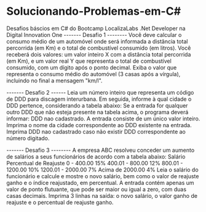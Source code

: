 # Solucionando-Problemas-em-C#
Desafios báscios em C# do Bootcamp LocalizaLabs .Net Developer na Digital Innovation One
------- Desafio 1 --------
Você deve calcular o consumo médio de um automóvel onde será informada a distância total percorrida (em Km) e o total de combustível consumido (em litros). Você receberá dois valores: um valor inteiro X com a distância total percorrida (em Km), e um valor real Y que representa o total de combustível consumido, com um dígito após o ponto decimal. Exiba o valor que representa o consumo médio do automóvel (3 casas após a vírgula), incluindo no final a mensagem "km/l".

------- Desafio 2 ------
Leia um número inteiro que representa um código de DDD para discagem interurbana. Em seguida, informe à qual cidade o DDD pertence, considerando a tabela abaixo: Se a entrada for qualquer outro DDD que não esteja presente na tabela acima, o programa deverá informar: DDD nao cadastrado. A entrada consiste de um único valor inteiro. Imprima o nome da cidade correspondente ao DDD existente na entrada. Imprima DDD nao cadastrado caso não existir DDD correspondente ao número digitado.

------- Desafio 3 --------
A empresa ABC resolveu conceder um aumento de salários a seus funcionários de acordo com a tabela abaixo:
    Salário 	        Percentual de Reajuste
    0 - 400.00            15%
    400.01 - 800.00       12%
    800.01 - 1200.00      10%
    1200.01 - 2000.00     7%
    Acima de 2000.00      4%
Leia o salário do funcionário e calcule e mostre o novo salário, bem como o valor de reajuste ganho e o índice reajustado, em percentual. A entrada contém apenas um valor de ponto flutuante, que pode ser maior ou igual a zero, com duas casas decimais. Imprima 3 linhas na saída: o novo salário, o valor ganho de reajuste e o percentual de reajuste ganho.
